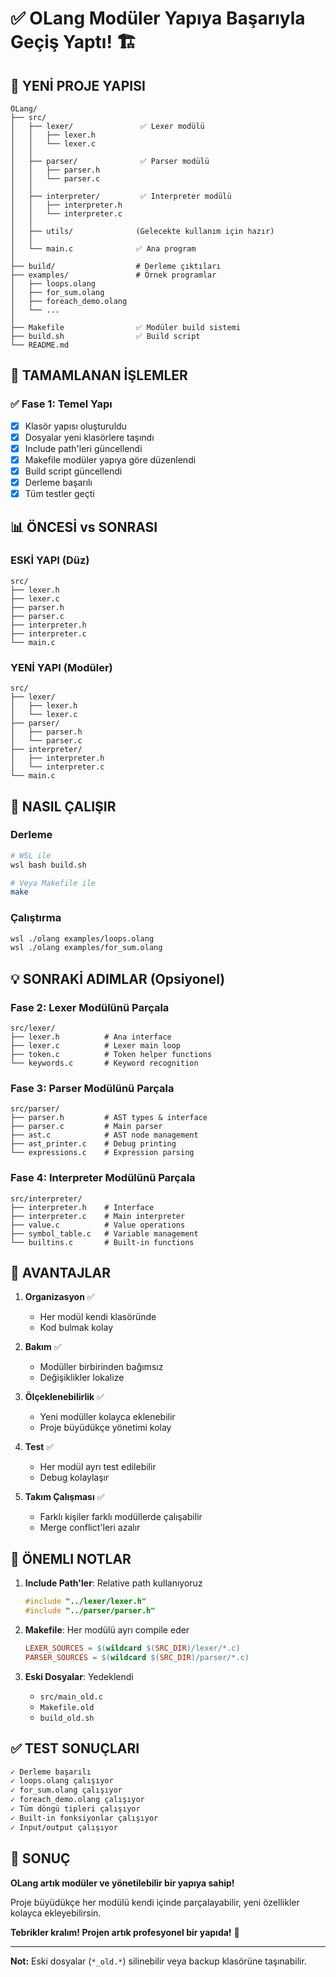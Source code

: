 # ✅ OLang Modüler Yapıya Başarıyla Geçiş Yaptı! 🏗️

## 📁 YENİ PROJE YAPISI

```
OLang/
├── src/
│   ├── lexer/               ✅ Lexer modülü
│   │   ├── lexer.h
│   │   └── lexer.c
│   │
│   ├── parser/              ✅ Parser modülü
│   │   ├── parser.h
│   │   └── parser.c
│   │
│   ├── interpreter/         ✅ Interpreter modülü
│   │   ├── interpreter.h
│   │   └── interpreter.c
│   │
│   ├── utils/              (Gelecekte kullanım için hazır)
│   │
│   └── main.c              ✅ Ana program
│
├── build/                  # Derleme çıktıları
├── examples/               # Örnek programlar
│   ├── loops.olang
│   ├── for_sum.olang
│   ├── foreach_demo.olang
│   └── ...
│
├── Makefile                ✅ Modüler build sistemi
├── build.sh                ✅ Build script
└── README.md
```

## 🎯 TAMAMLANAN İŞLEMLER

### ✅ Fase 1: Temel Yapı
- [x] Klasör yapısı oluşturuldu
- [x] Dosyalar yeni klasörlere taşındı
- [x] Include path'leri güncellendi
- [x] Makefile modüler yapıya göre düzenlendi
- [x] Build script güncellendi
- [x] Derleme başarılı
- [x] Tüm testler geçti

## 📊 ÖNCESİ vs SONRASI

### ESKİ YAPI (Düz)
```
src/
├── lexer.h
├── lexer.c
├── parser.h
├── parser.c
├── interpreter.h
├── interpreter.c
└── main.c
```

### YENİ YAPI (Modüler)
```
src/
├── lexer/
│   ├── lexer.h
│   └── lexer.c
├── parser/
│   ├── parser.h
│   └── parser.c
├── interpreter/
│   ├── interpreter.h
│   └── interpreter.c
└── main.c
```

## 🔧 NASIL ÇALIŞIR

### Derleme
```bash
# WSL ile
wsl bash build.sh

# Veya Makefile ile
make
```

### Çalıştırma
```bash
wsl ./olang examples/loops.olang
wsl ./olang examples/for_sum.olang
```

## 💡 SONRAKİ ADIMLAR (Opsiyonel)

### Fase 2: Lexer Modülünü Parçala
```
src/lexer/
├── lexer.h          # Ana interface
├── lexer.c          # Lexer main loop
├── token.c          # Token helper functions
└── keywords.c       # Keyword recognition
```

### Fase 3: Parser Modülünü Parçala
```
src/parser/
├── parser.h         # AST types & interface
├── parser.c         # Main parser
├── ast.c            # AST node management
├── ast_printer.c    # Debug printing
└── expressions.c    # Expression parsing
```

### Fase 4: Interpreter Modülünü Parçala
```
src/interpreter/
├── interpreter.h    # Interface
├── interpreter.c    # Main interpreter
├── value.c          # Value operations
├── symbol_table.c   # Variable management
└── builtins.c       # Built-in functions
```

## 🎉 AVANTAJLAR

1. **Organizasyon** ✅
   - Her modül kendi klasöründe
   - Kod bulmak kolay

2. **Bakım** ✅
   - Modüller birbirinden bağımsız
   - Değişiklikler lokalize

3. **Ölçeklenebilirlik** ✅
   - Yeni modüller kolayca eklenebilir
   - Proje büyüdükçe yönetimi kolay

4. **Test** ✅
   - Her modül ayrı test edilebilir
   - Debug kolaylaşır

5. **Takım Çalışması** ✅
   - Farklı kişiler farklı modüllerde çalışabilir
   - Merge conflict'leri azalır

## 📝 ÖNEMLI NOTLAR

1. **Include Path'ler**: Relative path kullanıyoruz
   ```c
   #include "../lexer/lexer.h"
   #include "../parser/parser.h"
   ```

2. **Makefile**: Her modülü ayrı compile eder
   ```makefile
   LEXER_SOURCES = $(wildcard $(SRC_DIR)/lexer/*.c)
   PARSER_SOURCES = $(wildcard $(SRC_DIR)/parser/*.c)
   ```

3. **Eski Dosyalar**: Yedeklendi
   - `src/main_old.c`
   - `Makefile.old`
   - `build_old.sh`

## ✅ TEST SONUÇLARI

```bash
✓ Derleme başarılı
✓ loops.olang çalışıyor
✓ for_sum.olang çalışıyor
✓ foreach_demo.olang çalışıyor
✓ Tüm döngü tipleri çalışıyor
✓ Built-in fonksiyonlar çalışıyor
✓ Input/output çalışıyor
```

## 🚀 SONUÇ

**OLang artık modüler ve yönetilebilir bir yapıya sahip!**

Proje büyüdükçe her modülü kendi içinde parçalayabilir,
yeni özellikler kolayca ekleyebilirsin.

**Tebrikler kralım! Projen artık profesyonel bir yapıda!** 🎉

---

**Not:** Eski dosyalar (`*_old.*`) silinebilir veya backup klasörüne taşınabilir.

